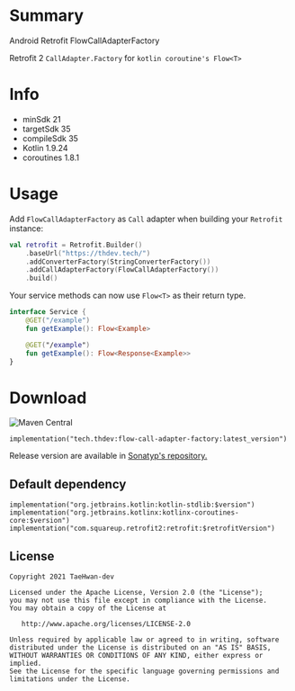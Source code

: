 # Summary
Android Retrofit FlowCallAdapterFactory

Retrofit 2 `CallAdapter.Factory` for `kotlin coroutine's Flow<T>`

# Info

- minSdk 21
- targetSdk 35
- compileSdk 35
- Kotlin 1.9.24
- coroutines 1.8.1

# Usage

Add `FlowCallAdapterFactory` as `Call` adapter when building your `Retrofit` instance:

```kotlin
val retrofit = Retrofit.Builder()
    .baseUrl("https://thdev.tech/")
    .addConverterFactory(StringConverterFactory())
    .addCallAdapterFactory(FlowCallAdapterFactory())
    .build()
```

Your service methods can now use `Flow<T>` as their return type.

```kotlin
interface Service {
    @GET("/example")
    fun getExample(): Flow<Example>

    @GET("/example")
    fun getExample(): Flow<Response<Example>>
}
```

# Download

![Maven Central](https://img.shields.io/maven-central/v/tech.thdev/flow-call-adapter-factory)

```
implementation("tech.thdev:flow-call-adapter-factory:latest_version")
```

Release version are available in [Sonatyp's repository.](https://search.maven.org/artifact/tech.thdev/flow-call-adapter-factory?fbclid=IwAR31h2mm6MYMGG_Wrwm4lB_Gm0EoQkMOUv63pX27WVwIYB6MATbWkQgNAWc)

## Default dependency

```
implementation("org.jetbrains.kotlin:kotlin-stdlib:$version")
implementation("org.jetbrains.kotlinx:kotlinx-coroutines-core:$version")
implementation("com.squareup.retrofit2:retrofit:$retrofitVersion")
```

## License

```
Copyright 2021 TaeHwan-dev

Licensed under the Apache License, Version 2.0 (the "License");
you may not use this file except in compliance with the License.
You may obtain a copy of the License at

   http://www.apache.org/licenses/LICENSE-2.0

Unless required by applicable law or agreed to in writing, software
distributed under the License is distributed on an "AS IS" BASIS,
WITHOUT WARRANTIES OR CONDITIONS OF ANY KIND, either express or implied.
See the License for the specific language governing permissions and
limitations under the License.
```
